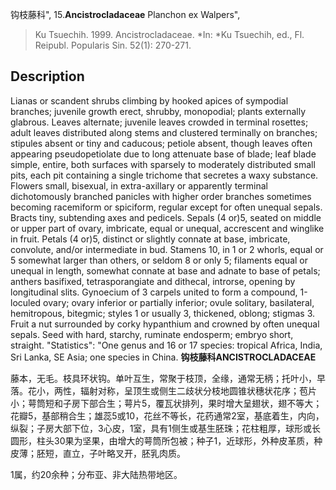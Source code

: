 钩枝藤科",
15.**Ancistrocladaceae** Planchon ex Walpers",

> Ku Tsuechih. 1999. Ancistrocladaceae. *In: *Ku Tsuechih, ed., Fl. Reipubl. Popularis Sin. 52(1): 270-271.

## Description
Lianas or scandent shrubs climbing by hooked apices of sympodial branches; juvenile growth erect, shrubby, monopodial; plants externally glabrous. Leaves alternate; juvenile leaves crowded in terminal rosettes; adult leaves distributed along stems and clustered terminally on branches; stipules absent or tiny and caducous; petiole absent, though leaves often appearing pseudopetiolate due to long attenuate base of blade; leaf blade simple, entire, both surfaces with sparsely to moderately distributed small pits, each pit containing a single trichome that secretes a waxy substance. Flowers small, bisexual, in extra-axillary or apparently terminal dichotomously branched panicles with higher order branches sometimes becoming racemiform or spiciform, regular except for often unequal sepals. Bracts tiny, subtending axes and pedicels. Sepals (4 or)5, seated on middle or upper part of ovary, imbricate, equal or unequal, accrescent and winglike in fruit. Petals (4 or)5, distinct or slightly connate at base, imbricate, convolute, and/or intermediate in bud. Stamens 10, in 1 or 2 whorls, equal or 5 somewhat larger than others, or seldom 8 or only 5; filaments equal or unequal in length, somewhat connate at base and adnate to base of petals; anthers basifixed, tetrasporangiate and dithecal, introrse, opening by longitudinal slits. Gynoecium of 3 carpels united to form a compound, 1-loculed ovary; ovary inferior or partially inferior; ovule solitary, basilateral, hemitropous, bitegmic; styles 1 or usually 3, thickened, oblong; stigmas 3. Fruit a nut surrounded by corky hypanthium and crowned by often unequal sepals. Seed with hard, starchy, ruminate endosperm; embryo short, straight.
  "Statistics": "One genus and 16 or 17 species: tropical Africa, India, Sri Lanka, SE Asia; one species in China.
**钩枝藤科ANCISTROCLADACEAE**

藤本，无毛。枝具环状钩。单叶互生，常聚于枝顶，全缘，通常无柄；托叶小，早落。花小，两性，辐射对称，呈顶生或侧生二歧状分枝地圆锥状穗状花序；苞片小；萼筒短和子房下部合生；萼片5，覆瓦状排列，果时增大呈翅状，翅不等大；花瓣5，基部稍合生；雄蕊5或10，花丝不等长，花药通常2室，基底着生，内向，纵裂；子房大部下位，3心皮，1室，具有1侧生或基生胚珠；花柱粗厚，球形或长圆形，柱头30果为坚果，由增大的萼筒所包被；种子1，近球形，外种皮革质，种皮薄；胚短，直立，子叶略叉开，胚乳肉质。

1属，约20余种；分布亚、非大陆热带地区。

